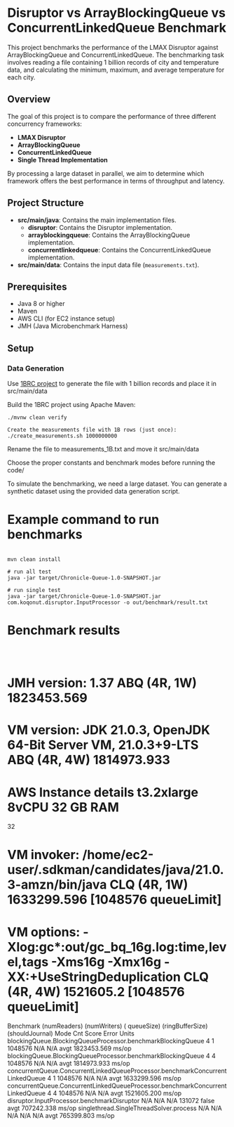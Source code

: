 # Disruptor vs ArrayBlockingQueue vs ConcurrentLinkedQueue Benchmark

This project benchmarks the performance of the LMAX Disruptor against ArrayBlockingQueue and ConcurrentLinkedQueue. The
benchmarking task involves reading a file containing 1 billion records of city and temperature data, and calculating the
minimum, maximum, and average temperature for each city.

## Overview

The goal of this project is to compare the performance of three different concurrency frameworks:

- **LMAX Disruptor**
- **ArrayBlockingQueue**
- **ConcurrentLinkedQueue**
- **Single Thread Implementation**

By processing a large dataset in parallel, we aim to determine which framework offers the best performance in terms of
throughput and latency.

## Project Structure

- **src/main/java**: Contains the main implementation files.
    - **disruptor**: Contains the Disruptor implementation.
    - **arrayblockingqueue**: Contains the ArrayBlockingQueue implementation.
    - **concurrentlinkedqueue**: Contains the ConcurrentLinkedQueue implementation.
- **src/main/data**: Contains the input data file (`measurements.txt`).

## Prerequisites

- Java 8 or higher
- Maven
- AWS CLI (for EC2 instance setup)
- JMH (Java Microbenchmark Harness)

## Setup

### Data Generation

Use [1BRC project](https://github.com/gunnarmorling/1brc) to generate the file with 1 billion records and place it in
src/main/data

Build the 1BRC project using Apache Maven:

```
./mvnw clean verify

Create the measurements file with 1B rows (just once):
./create_measurements.sh 1000000000
```

Rename the file to measurements_1B.txt and move it src/main/data

Choose the proper constants and benchmark modes before running the code/

To simulate the benchmarking, we need a large dataset. You can generate a synthetic dataset using the provided data
generation script.

# Example command to run benchmarks

```

mvn clean install

# run all test
java -jar target/Chronicle-Queue-1.0-SNAPSHOT.jar

# run single test
java -jar target/Chronicle-Queue-1.0-SNAPSHOT.jar com.koqonut.disruptor.InputProcessor -o out/benchmark/result.txt

```

# Benchmark results

```



```

# JMH version: 1.37	ABQ (4R, 1W)    1823453.569

# VM version: JDK 21.0.3, OpenJDK 64-Bit Server VM, 21.0.3+9-LTS	ABQ (4R, 4W)    1814973.933

# AWS Instance details t3.2xlarge   8vCPU 	32 GB RAM

32

# VM invoker: /home/ec2-user/.sdkman/candidates/java/21.0.3-amzn/bin/java	CLQ (4R, 1W)    1633299.596    [1048576 queueLimit]

# VM options: -Xlog:gc*:out/gc_bq_16g.log:time,level,tags -Xms16g -Xmx16g -XX:+UseStringDeduplication	CLQ (4R, 4W)    1521605.2    [1048576 queueLimit]

Benchmark                                                                      (numReaders)  (numWriters)  (
queueSize)  (ringBufferSize)  (shouldJournal)  Mode Cnt Score Error Units
blockingQueue.BlockingQueueProcessor.benchmarkBlockingQueue 4 1 1048576 N/A N/A avgt 1823453.569 ms/op
blockingQueue.BlockingQueueProcessor.benchmarkBlockingQueue 4 4 1048576 N/A N/A avgt 1814973.933 ms/op
concurrentQueue.ConcurrentLinkedQueueProcessor.benchmarkConcurrentLinkedQueue 4 1 1048576 N/A N/A avgt 1633299.596 ms/op
concurrentQueue.ConcurrentLinkedQueueProcessor.benchmarkConcurrentLinkedQueue 4 4 1048576 N/A N/A avgt 1521605.200 ms/op
disruptor.InputProcessor.benchmarkDisruptor N/A N/A N/A 131072 false avgt 707242.338 ms/op
singlethread.SingleThreadSolver.process N/A N/A N/A N/A N/A avgt 765399.803 ms/op

